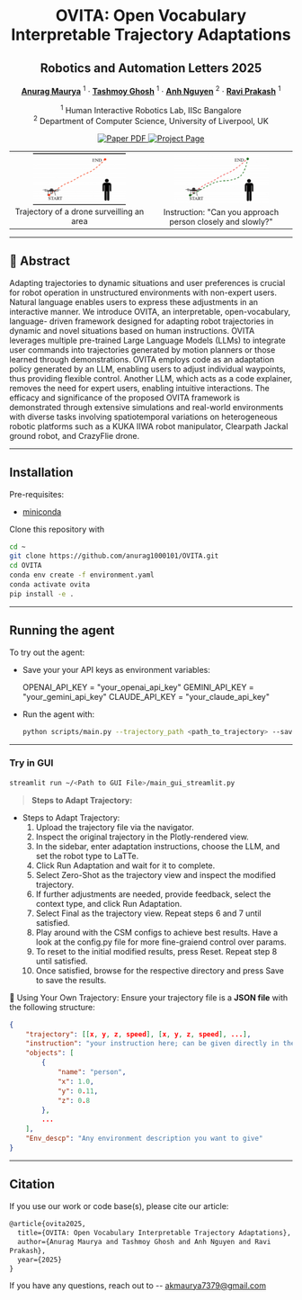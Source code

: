<div style="text-align: center;">

  <h1>OVITA: Open Vocabulary Interpretable Trajectory Adaptations</h1>
  <h2>Robotics and Automation Letters 2025</h2>

  <p>
    <a href="https://anurag1000101.github.io/" target="_blank"><strong>Anurag Maurya</strong></a> <sup>1</sup>
    ·
    <a href="#" target="_blank"><strong>Tashmoy Ghosh</strong></a> <sup>1</sup>
    ·
    <a href="https://www.csc.liv.ac.uk/~anguyen/" target="_blank"><strong>Anh Nguyen</strong></a> <sup>2</sup>
    ·
    <a href="https://ravipr009.github.io/" target="_blank"><strong>Ravi Prakash</strong></a> <sup>1</sup>
  </p>

  <p style="margin-top: 0;">
    <sup>1</sup> Human Interactive Robotics Lab, IISc Bangalore <br>
    <sup>2</sup> Department of Computer Science, University of Liverpool, UK
  </p>

  <p>
    <a href="https://anurag1000101.github.io/projects/IISC/">
      <img src="https://img.shields.io/badge/arxiv-OVITA-red" alt="Paper PDF">
    </a>
    <a href="https://anurag1000101.github.io/projects/IISC/">
      <img src="https://img.shields.io/badge/Project-Website-green" alt="Project Page">
    </a>
  </p>

</div>

<table style="width:100%; text-align:center;">
  <tr>
    <td>
      <img src="docs/intro_1_gif.gif" width="70%" alt="Drone trajectory" /><br>
      Trajectory of a drone surveilling an area
    </td>
    <td>
      <img src="docs/intro_2_gif.gif" width="70%" alt="Drone instruction" /><br>
      Instruction: "Can you approach person closely and slowly?"
    </td>
  </tr>
</table>

---
## 📖 Abstract

Adapting trajectories to dynamic situations and user preferences is crucial for robot operation in unstructured environments with non-expert users. Natural language enables users to express these adjustments in an interactive manner. We introduce OVITA, an interpretable, open-vocabulary, language- driven framework designed for adapting robot trajectories in dynamic and novel situations based on human instructions. OVITA leverages multiple pre-trained Large Language Models (LLMs) to integrate user commands into trajectories generated by motion planners or those learned through demonstrations. OVITA employs code as an adaptation policy generated by an LLM, enabling users to adjust individual waypoints, thus providing flexible control. Another LLM, which acts as a code explainer, removes the need for expert users, enabling intuitive interactions. The efficacy and significance of the proposed OVITA framework is demonstrated through extensive simulations and real-world environments with diverse tasks involving spatiotemporal variations on heterogeneous robotic platforms such as a KUKA IIWA robot manipulator, Clearpath Jackal ground robot, and CrazyFlie drone.

---
## Installation

Pre-requisites:
- [miniconda](https://docs.conda.io/projects/miniconda/en/latest/index.html)

Clone this repository with
```bash
cd ~
git clone https://github.com/anurag1000101/OVITA.git
cd OVITA
conda env create -f environment.yaml
conda activate ovita
pip install -e .
```

---
## Running the agent

To try out the agent:

- Save your your API keys as environment variables:

	OPENAI_API_KEY = "your_openai_api_key"
	GEMINI_API_KEY = "your_gemini_api_key"
	CLAUDE_API_KEY = "your_claude_api_key"

- Run the agent with:

    ```bash
	python scripts/main.py --trajectory_path <path_to_trajectory> --save_dir <path_to_save_directory> --llm <openai|gemini|claude> --save_results <True|False> --robot_type <robot_name_or_None>
    ```

---
### Try in GUI

```bash
streamlit run ~/<Path to GUI File>/main_gui_streamlit.py
```
> **Steps to Adapt Trajectory:**
- Steps to Adapt Trajectory:
	1. Upload the trajectory file via the navigator.
	2. Inspect the original trajectory in the Plotly-rendered view.
	3. In the sidebar, enter adaptation instructions, choose the LLM, and set the robot type to LaTTe.
	4. Click Run Adaptation and wait for it to complete.
	5. Select Zero-Shot as the trajectory view and inspect the modified trajectory.
	6. If further adjustments are needed, provide feedback, select the context type, and click Run Adaptation.
	7. Select Final as the trajectory view. Repeat steps 6 and 7 until satisfied.
	8. Play around with the CSM configs to achieve best results. Have a look at the config.py file for more fine-graiend control over params.
	9. To reset to the initial modified results, press Reset. Repeat step 8 until satisfied.
	10. Once satisfied, browse for the respective directory and press Save to save the results.

📌 Using Your Own Trajectory:
Ensure your trajectory file is a **JSON file** with the following structure: 

```json
{
    "trajectory": [[x, y, z, speed], [x, y, z, speed], ...],
    "instruction": "your instruction here; can be given directly in the GUI too",
    "objects": [
        {
            "name": "person",
            "x": 1.0,
            "y": 0.11,
            "z": 0.8
        },
        ...
    ],
    "Env_descp": "Any environment description you want to give"
}
```

---
## Citation

If you use our work or code base(s), please cite our article:
```
@article{ovita2025,
  title={OVITA: Open Vocabulary Interpretable Trajectory Adaptations},
  author={Anurag Maurya and Tashmoy Ghosh and Anh Nguyen and Ravi Prakash},
  year={2025}
}
```

If you have any questions, reach out to -- [akmaurya7379@gmail.com](mailto:akmaurya7379@gmail.com)

